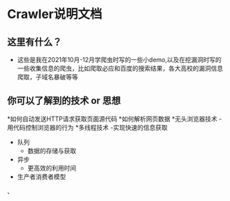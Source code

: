 # Crawler说明文档

## 这里有什么？
* 这些是我在2021年10月-12月学爬虫时写的一些小demo,以及在挖漏洞时写的一些收集信息的爬虫，比如爬取必应和百度的搜索结果，各大高校的漏洞信息爬取，子域名暴破等等

## 你可以了解到的技术 or 思想
   *如何自动发送HTTP请求获取页面源代码
   *如何解析网页数据
   *无头浏览器技术 
         -用代码控制浏览器的行为
   *多线程技术 
         -实现快速的信息获取
   * 队列
        - 数据的存储与获取
   * 异步 
        - 更高效的利用时间
   * 生产者消费者模型 
        
、
       
    

 


